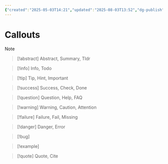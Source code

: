 ```yaml
---
{"created":"2025-05-03T14:21","updated":"2025-08-03T13:52","dg-publish":true,"permalink":"/resources/callout-examples-markdown/","dgPassFrontmatter":true,"noteIcon":"1"}
---
```



# Callouts
> [!note]

> [!abstract] Abstract, Summary, Tldr

> [!info] Info, Todo

> [!tip] Tip, Hint, Important

> [!success] Success, Check, Done

> [!question] Question, Help, FAQ

> [!warning] Warning, Caution, Attention

> [!failure] Failure, Fail, Missing

> [!danger] Danger, Error

> [!bug]

> [!example]

> [!quote] Quote, Cite

